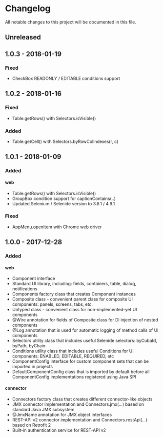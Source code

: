 # Changelog

All notable changes to this project will be documented in this file.

## Unreleased

## 1.0.3 - 2018-01-19

### Fixed

- CheckBox READONLY / EDITABLE conditions support

## 1.0.2 - 2018-01-16

### Fixed

- Table.getRows() with Selectors.isVisible()

### Added

- Table.getCell() with Selectors.byRowColIndexes(r, c)

## 1.0.1 - 2018-01-09

### Added

#### web

- Table.getRows() with Selectors.isVisible()
- GroupBox condition support for captionContains(..)
- Updated Selenium / Selenide version to 3.8.1 / 4.9.1

### Fixed

- AppMenu.openItem with Chrome web driver

## 1.0.0 - 2017-12-28

### Added

#### web

- Component interface
- Standard UI library, including: fields, containers, table, dialog, notifications
- Components factory class that creates Component instances
- Composite class - convenient parent class for composite UI components: panels, screens, tabs, etc.
- Untyped class - convenient class for non-implemented-yet UI components
- @Wire annotation for fields of Composite class for DI injection of nested components
- @Log annotation that is used for automatic logging of method calls of UI components
- Selectors utility class that includes useful Selenide selectors: byCubaId, byPath, byChain
- Conditions utility class that includes useful Conditions for UI components: ENABLED, EDITABLE, REQUIRED, etc
- ComponentConfig interface for custom component sets that can be imported in projects
- DefaultComponentConfig class that is imported by default before all ComponentConfig implementations registered 
  using Java SPI
  
#### connector

- Connectors factory class that creates different connector-like objects
- JMX connector implementation and Connectors.jmx(...) based on standard Java JMX subsystem
- @JmxName annotation for JMX object interfaces 
- REST-API v2 connector implementation and Connectors.restApi(...) based on Retrofit 2 
- Built-in authentication service for REST-API v2